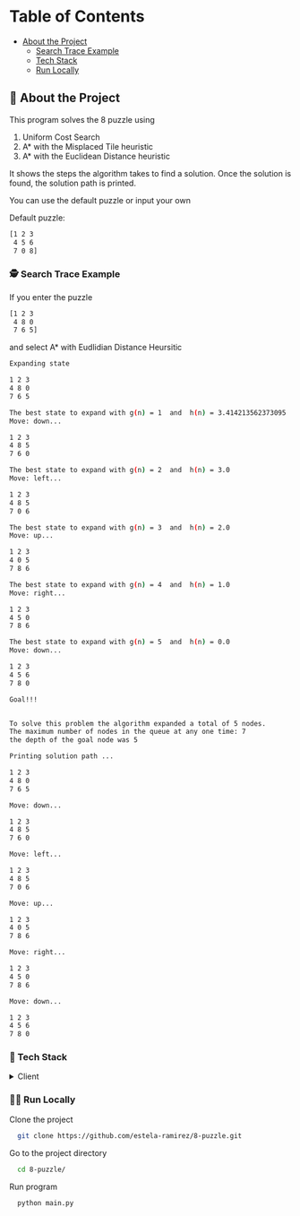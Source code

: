 <!-- Table of Contents -->
# Table of Contents
- [About the Project](#star2-about-the-project)
  * [Search Trace Example](#detective-search-trace-example)
  * [Tech Stack](#space_invader-tech-stack)
  * [Run Locally](#running_woman-run-locally)


<!-- About the Project -->
## :star2: About the Project
<p>This program solves the 8 puzzle using </p>
<ol>
    <li>Uniform Cost Search</li>
    <li>A* with the Misplaced Tile heuristic</li>
    <li>A* with the Euclidean Distance heuristic</li>
</ol>

It shows the steps the algorithm takes to find a solution.
Once the solution is found, the solution path is printed. 

You can use the default puzzle or input your own

Default puzzle:

```bash
[1 2 3 
 4 5 6
 7 0 8]
```

<!-- Search Trace Example -->
### :detective: Search Trace Example
If you enter the puzzle 

```bash
[1 2 3 
 4 8 0
 7 6 5]
```

and select A* with Eudlidian Distance Heursitic

```bash
Expanding state

1 2 3 
4 8 0 
7 6 5 

The best state to expand with g(n) = 1  and  h(n) = 3.414213562373095
Move: down...

1 2 3 
4 8 5 
7 6 0 

The best state to expand with g(n) = 2  and  h(n) = 3.0
Move: left...

1 2 3 
4 8 5 
7 0 6 

The best state to expand with g(n) = 3  and  h(n) = 2.0
Move: up...

1 2 3 
4 0 5 
7 8 6 

The best state to expand with g(n) = 4  and  h(n) = 1.0
Move: right...

1 2 3 
4 5 0 
7 8 6 

The best state to expand with g(n) = 5  and  h(n) = 0.0
Move: down...

1 2 3 
4 5 6 
7 8 0 

Goal!!!


To solve this problem the algorithm expanded a total of 5 nodes.
The maximum number of nodes in the queue at any one time: 7
the depth of the goal node was 5

Printing solution path ... 

1 2 3 
4 8 0 
7 6 5 

Move: down...

1 2 3 
4 8 5 
7 6 0 

Move: left...

1 2 3 
4 8 5 
7 0 6 

Move: up...

1 2 3 
4 0 5 
7 8 6 

Move: right...

1 2 3 
4 5 0 
7 8 6 

Move: down...

1 2 3 
4 5 6 
7 8 0
```

<!-- TechStack -->
### :space_invader: Tech Stack

<details>
  <summary>Client</summary>
   <ul>
     <li><a href="https://www.python.org/downloads/">Python</a></li>
   </ul>
</details>


<!-- Run Locally -->
### :running_woman: Run Locally
Clone the project

```bash
  git clone https://github.com/estela-ramirez/8-puzzle.git
```

Go to the project directory

```bash
  cd 8-puzzle/
```

Run program

```bash
  python main.py
```